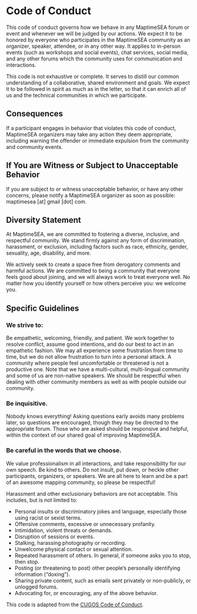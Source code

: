 # Code of Conduct

This code of conduct governs how we behave in any MaptimeSEA forum or event and whenever we will be judged by our actions. We expect it to be honored by everyone who participates in the MaptimeSEA community as an organizer, speaker, attendee, or in any other way. It applies to in-person events (such as workshops and social events), chat services, social media, and any other forums which the community uses for communication and interactions.

This code is not exhaustive or complete. It serves to distill our common understanding of a collaborative, shared environment and goals. We expect it to be followed in spirit as much as in the letter, so that it can enrich all of us and the technical communities in which we participate.

## Consequences

If a participant engages in behavior that violates this code of conduct, MaptimeSEA organizers may take any action they deem appropriate, including warning the offender or immediate expulsion from the community and community events.

## If You are Witness or Subject to Unacceptable Behavior

If you are subject to or witness unacceptable behavior, or have any other concerns, please notify a MaptimeSEA organizer as soon as possible: maptimesea [at] gmail [dot] com.

## Diversity Statement

At MaptimeSEA, we are committed to fostering a diverse, inclusive, and respectful community. We stand firmly against any form of discrimination, harassment, or exclusion, including factors such as race, ethnicity, gender, sexuality, age, disability, and more.

We actively seek to create a space free from derogatory comments and harmful actions. We are committed to being a community that everyone feels good about joining, and we will always work to treat everyone well. No matter how you identify yourself or how others perceive you: we welcome you. 

## Specific Guidelines

### We strive to:

Be empathetic, welcoming, friendly, and patient.
We work together to resolve conflict, assume good intentions, and do our best to act in an empathetic fashion. We may all experience some frustration from time to time, but we do not allow frustration to turn into a personal attack. A community where people feel uncomfortable or threatened is not a productive one. Note that we have a multi-cultural, multi-lingual community and some of us are non-native speakers. We should be respectful when dealing with other community members as well as with people outside our community.

### Be inquisitive.

Nobody knows everything! Asking questions early avoids many problems later, so questions are encouraged, though they may be directed to the appropriate forum. Those who are asked should be responsive and helpful, within the context of our shared goal of improving MaptimeSEA.

### Be careful in the words that we choose.

We value professionalism in all interactions, and take responsibility for our own speech. Be kind to others. Do not insult, put down, or heckle other participants, organizers, or speakers. We are all here to learn and be a part of an awesome mapping community, so please be respectful!

Harassment and other exclusionary behaviors are not acceptable. This includes, but is not limited to:

- Personal insults or discriminatory jokes and language, especially those using racist or sexist terms.
- Offensive comments, excessive or unnecessary profanity.
- Intimidation, violent threats or demands.
- Disruption of sessions or events.
- Stalking, harassing photography or recording.
- Unwelcome physical contact or sexual attention.
- Repeated harassment of others. In general, if someone asks you to stop, then stop.
- Posting (or threatening to post) other people’s personally identifying information (“doxing”).
- Sharing private content, such as emails sent privately or non-publicly, or unlogged forums.
- Advocating for, or encouraging, any of the above behavior.

This code is adapted from the [CUGOS Code of Conduct](https://cugos.org/code-of-conduct/).